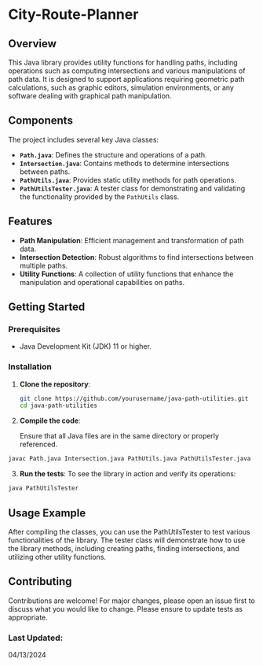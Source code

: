 # City-Route-Planner

## Overview

This Java library provides utility functions for handling paths, including operations such as computing intersections and various manipulations of path data. It is designed to support applications requiring geometric path calculations, such as graphic editors, simulation environments, or any software dealing with graphical path manipulation.

## Components

The project includes several key Java classes:

- **`Path.java`**: Defines the structure and operations of a path.
- **`Intersection.java`**: Contains methods to determine intersections between paths.
- **`PathUtils.java`**: Provides static utility methods for path operations.
- **`PathUtilsTester.java`**: A tester class for demonstrating and validating the functionality provided by the `PathUtils` class.

## Features

- **Path Manipulation**: Efficient management and transformation of path data.
- **Intersection Detection**: Robust algorithms to find intersections between multiple paths.
- **Utility Functions**: A collection of utility functions that enhance the manipulation and operational capabilities on paths.

## Getting Started

### Prerequisites

- Java Development Kit (JDK) 11 or higher.

### Installation

1. **Clone the repository**:
   ```bash
   git clone https://github.com/yourusername/java-path-utilities.git
   cd java-path-utilities
   ```
   
2. **Compile the code**:

   Ensure that all Java files are in the same directory or properly referenced.
  ```bash
  javac Path.java Intersection.java PathUtils.java PathUtilsTester.java
  ```

3. **Run the tests**:
  To see the library in action and verify its operations:
  ```bash
  java PathUtilsTester
  ```

## Usage Example
After compiling the classes, you can use the PathUtilsTester to test various functionalities of the library. The tester class will demonstrate how to use the library methods, including creating paths, finding intersections, and utilizing other utility functions.

## Contributing
Contributions are welcome! For major changes, please open an issue first to discuss what you would like to change. Please ensure to update tests as appropriate.

### Last Updated:
04/13/2024
